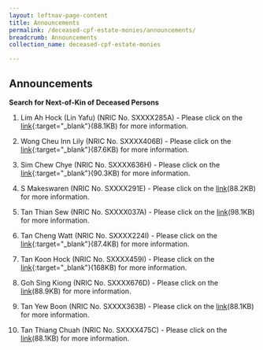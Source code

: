 ```yaml
---
layout: leftnav-page-content
title: Announcements
permalink: /deceased-cpf-estate-monies/announcements/
breadcrumb: Announcements
collection_name: deceased-cpf-estate-monies

---
```


Announcements
---
**Search for Next-of-Kin of Deceased Persons**<br>

1) Lim Ah Hock (Lin Yafu) (NRIC No. SXXXX285A) - Please click on the [link](/files/AdvertisementnoticeT5914-2017.pdf){:target="_blank"}(88.1KB) for more information.

2) Wong Cheu Inn Lily (NRIC No. SXXXX406B)  - Please click on the [link](/files/AdvT1026-2017.pdf){:target="_blank"}(87.6KB) for more information.

3) Sim Chew Chye (NRIC No. SXXXX636H) - Please click on the [link](/files/page1.pdf){:target="_blank"}(90.3KB) for more information.

4) S Makeswaren (NRIC No. SXXXX291E) - Please click on the [link](/files/AdvnoticeT6434-2018.pdf)(88.2KB) for more information.

5) Tan Thian Sew (NRIC No. SXXXX037A) - Please click on the [link](/files/AdvT621-2018.pdf)(98.1KB) for more information.

6) Tan Cheng Watt (NRIC No. SXXXX224I) - Please click on the [link](/files/AdvT5584-2018.pdf){:target="_blank"}(87.4KB) for more information.

7) Tan Koon Hock (NRIC No. SXXXX459I) - Please click on the [link](/files/page1(1).pdf){:target="_blank"}(168KB) for more information.

8) Goh Sing Kiong  (NRIC No. SXXXX676D) - Please click on the [link](/files/T.2447.2014GOHSINGKIONG.pdf)(88.9KB) for more information.

9) Tan Yew Boon (NRIC No. SXXXX363B)  - Please click on the [link](/files/AdvT2814-2015.pdf)(88.1KB) for more information.

10) Tan Thiang Chuah (NRIC No. SXXXX475C)  - Please click on the [link](/files/Advertisementnotice5584-2018.pdf)(88.1KB) for more information.
